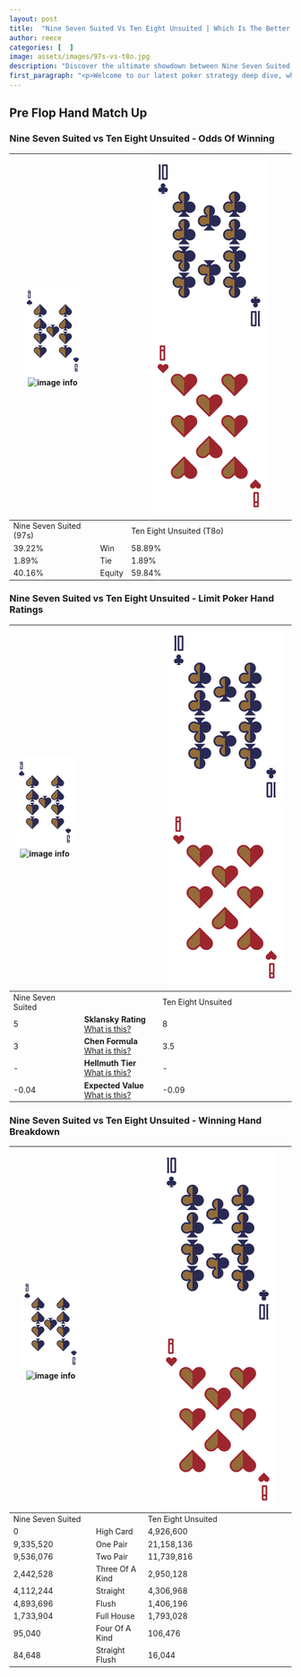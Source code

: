```yaml
---
layout: post
title:  "Nine Seven Suited Vs Ten Eight Unsuited | Which Is The Better Hand In Poker? A Complete Guide"
author: reece
categories: [  ]
image: assets/images/97s-vs-t8o.jpg
description: "Discover the ultimate showdown between Nine Seven Suited and Ten Eight Unsuited in poker! Uncover the odds, strategies, and scenarios where one hand triumphs over the other. Get ready to up your poker game with this thrilling analysis."
first_paragraph: "<p>Welcome to our latest poker strategy deep dive, where we're pitting two distinct hands against each other in a high-stakes showdown: Nine Seven Suited vs Ten Eight Unsuited.</p><p>In the dynamic world of poker, every decision counts, and knowing which hand holds the upper hand is key to your success at the table.</p><p>In this article, we'll dissect these two hands, explore the scenarios where one dominates the other, and equip you with the knowledge to make strategic choices that can tip the odds in your favor.</p><p>Get ready to unravel the intriguing dynamics of these poker hands and elevate your game to new heights.</p>"
---
```




[comment]: # (sp0)

## Pre Flop Hand Match Up

<div class="table hand-ratings" markdown="1"> 



### Nine Seven Suited vs Ten Eight Unsuited - Odds Of Winning


    
| ![image info](assets/images/hand1/9.png) ![image info](assets/images/hand1/7s.png) |  | ![image info](assets/images/hand2/T.png) ![image info](assets/images/hand2/8o.png) |
| -------- | -------- | -------- |
| Nine Seven Suited (97s) |  | Ten Eight Unsuited (T8o) |
| 39.22% | Win | 58.89% |
| 1.89% | Tie | 1.89% |
| 40.16% | Equity | 59.84% |




[comment]: # (sp1)



### Nine Seven Suited vs Ten Eight Unsuited - Limit Poker Hand Ratings


    
| ![image info](assets/images/hand1/9.png) ![image info](assets/images/hand1/7s.png) |  | ![image info](assets/images/hand2/T.png) ![image info](assets/images/hand2/8o.png) |
| -------- | -------- | -------- |
| Nine Seven Suited |  | Ten Eight Unsuited |
| 5 | **Sklansky Rating** [What is this?](/sklansky-rating-explained) | 8 |
| 3 | **Chen Formula** [What is this?](/chen-formula-explained) | 3.5 |
| - | **Hellmuth Tier** [What is this?](/Hellmuth-tier-explained) | - |
| -0.04 | **Expected Value** [What is this?](/expected-value-explained) | -0.09 |




[comment]: # (sp2)



### Nine Seven Suited vs Ten Eight Unsuited - Winning Hand Breakdown


    
| ![image info](assets/images/hand1/9.png) ![image info](assets/images/hand1/7s.png) |  | ![image info](assets/images/hand2/T.png) ![image info](assets/images/hand2/8o.png) |
| -------- | -------- | -------- |
| Nine Seven Suited |  | Ten Eight Unsuited |
| 0 | High Card | 4,926,600 |
| 9,335,520 | One Pair | 21,158,136 |
| 9,536,076 | Two Pair | 11,739,816 |
| 2,442,528 | Three Of A Kind | 2,950,128 |
| 4,112,244 | Straight | 4,306,968 |
| 4,893,696 | Flush | 1,406,196 |
| 1,733,904 | Full House | 1,793,028 |
| 95,040 | Four Of A Kind | 106,476 |
| 84,648 | Straight Flush | 16,044 |




[comment]: # (sp3)



</div>

[comment]: # (sp4)



[comment]: # (sp5)

